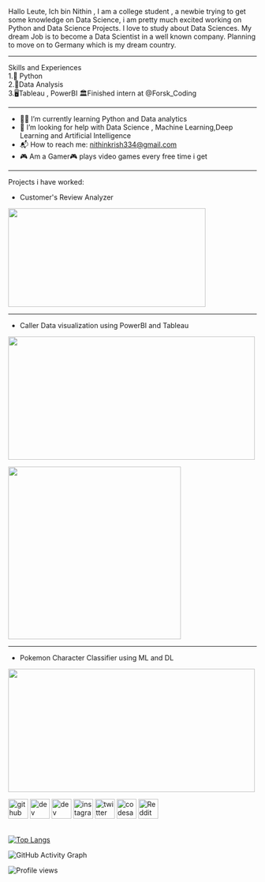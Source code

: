 Hallo Leute, Ich bin Nithin , I am a college student , a newbie trying to get some knowledge on Data Science, i am pretty much excited working on Python and Data Science Projects. I love to study about Data Sciences. My dream Job is to become a Data Scientist in a well known company. Planning to move on to Germany which is my dream country.
<hr>


Skills and Experiences\
1.🐍 Python\
2.💟Data Analysis\
3.🖥️Tableau , PowerBI
🏛️Finished intern at @Forsk_Coding 

<hr>

- 🧑‍🎓 I’m currently learning Python and Data analytics 
- 🤔 I’m looking for help with Data Science , Machine Learning,Deep Learning and Artificial Intelligence 
- 📬 How to reach me: nithinkrish334@gmail.com 
- 🎮 Am a Gamer:video_game: plays video games every free time i get 

<hr>


Projects i have worked:
* Customer's Review Analyzer 
<img src="https://user-images.githubusercontent.com/100270525/163029667-51f11b7a-1fcd-4e9b-8233-76fe06618acf.gif" width="400" height="200" />
<hr>

* Caller Data visualization using PowerBI and Tableau

<img src="https://user-images.githubusercontent.com/100270525/163028972-ef169b85-cb0e-462d-bc1e-7cec68405144.gif" width="500" height="250" />
<p align="left">
  <img src="https://user-images.githubusercontent.com/100270525/163030694-c2e7d134-32a4-451e-a693-8cfa3a626af3.png " width="350">
</p>
<hr>

* Pokemon Character Classifier using ML and DL

<img src="https://user-images.githubusercontent.com/100270525/163028307-d3c50f6f-2e90-469e-af80-cb0f5e0405a6.gif" width="500" height="250" />







[<img src='https://cdn.jsdelivr.net/npm/simple-icons@3.0.1/icons/github.svg' alt='github' height='40'>](https://github.com/nitinkrishnan)  [<img src='https://cdn.jsdelivr.net/npm/simple-icons@3.0.1/icons/dev-dot-to.svg' alt='dev' height='40'>](https://dev.to/@nitinkrishnan)  [<img src='https://cdn.jsdelivr.net/npm/simple-icons@3.0.1/icons/hashnode.svg' alt='dev' height='40'>](https://hashnode.com/@nithin258)  [<img src='https://cdn.jsdelivr.net/npm/simple-icons@3.0.1/icons/instagram.svg' alt='instagram' height='40'>](https://www.instagram.com/__am__nitin/)  [<img src='https://cdn.jsdelivr.net/npm/simple-icons@3.0.1/icons/twitter.svg' alt='twitter' height='40'>](https://twitter.com/hecker334)  [<img src='https://cdn.jsdelivr.net/npm/simple-icons@3.0.1/icons/codesandbox.svg' alt='codesandbox' height='40'>](https://codesandbox.io/u/@nitinkrishnan)  [<img src='https://cdn.jsdelivr.net/npm/simple-icons@3.0.1/icons/reddit.svg' alt='Reddit' height='40'>](https://www.reddit.com/user/Nithin_Krishnan_)  
 

[![Top Langs](https://github-readme-stats.vercel.app/api/top-langs/?username=nitinkrishnan)](https://github.com/anuraghazra/github-readme-stats)

![GitHub Activity Graph](https://activity-graph.herokuapp.com/graph?username=nitinkrishnan)  

![Profile views](https://gpvc.arturio.dev/nitinkrishnan)  
